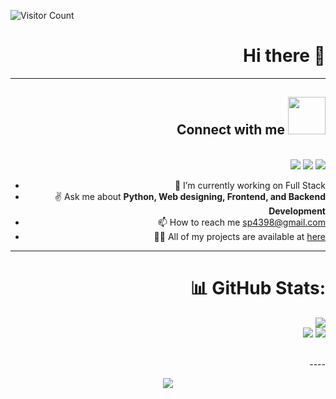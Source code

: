 ![Visitor Count](https://profile-counter.glitch.me/sp4398/count.svg)
<div style="text-align: right">

# Hi there 👋
----
## Connect with me <img src="https://media.giphy.com/media/LnQjpWaON8nhr21vNW/giphy.gif" width="60">
<br>
<a href="https://twitter.com/sp4398"><img src="https://img.shields.io/badge/Twitter-1DA1F2?style=for-the-badge&logo=twitter&logoColor=white"></a>
<a href="https://www.linkedin.com/in/saurav-pandey-b399731a0/"><img src="https://img.shields.io/badge/LinkedIn-0077B5?style=for-the-badge&logo=linkedin&logoColor=white"></a>
<a href="mailto:sp4398@gmail.com"><img src="https://img.shields.io/badge/Gmail-D14836?style=for-the-badge&logo=gmail&logoColor=white"></a>

- 🔭 I’m currently working on Full Stack
- ✌ Ask me about **Python, Web designing, Frontend, and Backend Development**
- 📫 How to reach me sp4398@gmail.com
-  👨‍💻 All of my projects are available at [here](https://github.com/sp4398?tab=repositories)

----

# 📊 GitHub Stats:
![](https://github-readme-stats.vercel.app/api?username=sp4398&theme=dark&hide_border=false&include_all_commits=false&count_private=false)<br/>
![](https://github-readme-streak-stats.herokuapp.com/?user=sp4398&theme=dark&hide_border=false)
![](https://github-readme-stats.vercel.app/api/top-langs/?username=sp4398&theme=dark&hide_border=false&include_all_commits=false&count_private=false&layout=compact)

<br>
----

<p align="center"><img src="https://i.ibb.co/0MZzJ2d/download.png" border="0"></p>
